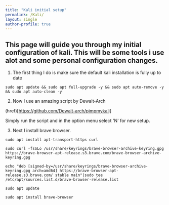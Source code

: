 ```yaml
---
title: "Kali initial setup"
permalink: /Kali/
layout: single
author-profile: true
---
```



## This page will guide you through my initial configuration of kali. This will be some tools i use alot and some personal configuration changes.

1) The first thing I do is make sure the default kali installation is fully up to date

`sudo apt update && sudo apt full-upgrade -y && sudo apt auto-remove -y && sudo apt auto-clean -y`

2) Now I use an amazing script by Dewalt-Arch

(href)[https://github.com/Dewalt-arch/pimpmykali]

Simply run the script and in the option menu select 'N' for new setup.

3) Next I install brave browser.

```
sudo apt install apt-transport-https curl

sudo curl -fsSLo /usr/share/keyrings/brave-browser-archive-keyring.gpg https://brave-browser-apt-release.s3.brave.com/brave-browser-archive-keyring.gpg

echo "deb [signed-by=/usr/share/keyrings/brave-browser-archive-keyring.gpg arch=amd64] https://brave-browser-apt-release.s3.brave.com/ stable main"|sudo tee /etc/apt/sources.list.d/brave-browser-release.list

sudo apt update

sudo apt install brave-browser

```

